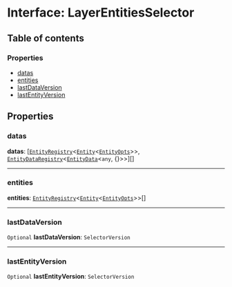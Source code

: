 # Interface: LayerEntitiesSelector

## Table of contents

### Properties

* [datas](/en/auto-docs/free-layout-editor/interfaces/LayerEntitiesSelector.md#datas)
* [entities](/en/auto-docs/free-layout-editor/interfaces/LayerEntitiesSelector.md#entities)
* [lastDataVersion](/en/auto-docs/free-layout-editor/interfaces/LayerEntitiesSelector.md#lastdataversion)
* [lastEntityVersion](/en/auto-docs/free-layout-editor/interfaces/LayerEntitiesSelector.md#lastentityversion)

## Properties

### datas

**datas**: \[[`EntityRegistry`](/en/auto-docs/free-layout-editor/interfaces/EntityRegistry.md)<[`Entity`](/en/auto-docs/free-layout-editor/classes/Entity-1.md)<[`EntityOpts`](/en/auto-docs/free-layout-editor/interfaces/EntityOpts.md)>>, [`EntityDataRegistry`](/en/auto-docs/free-layout-editor/interfaces/EntityDataRegistry.md)<[`EntityData`](/en/auto-docs/free-layout-editor/classes/EntityData.md)<`any`, {}>>]\[]

***

### entities

**entities**: [`EntityRegistry`](/en/auto-docs/free-layout-editor/interfaces/EntityRegistry.md)<[`Entity`](/en/auto-docs/free-layout-editor/classes/Entity-1.md)<[`EntityOpts`](/en/auto-docs/free-layout-editor/interfaces/EntityOpts.md)>>\[]

***

### lastDataVersion

`Optional` **lastDataVersion**: `SelectorVersion`

***

### lastEntityVersion

`Optional` **lastEntityVersion**: `SelectorVersion`
